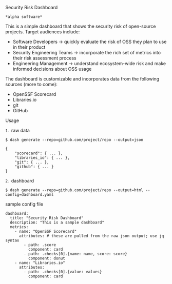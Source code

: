 Security Risk Dashboard

`*alpha software*`

This is a simple dashboard that shows the security risk of open-source projects. Target audiences include:
- Software Developers -> quickly evaluate the risk of OSS they plan to use in their product
- Security Engineering Teams -> incorporate the rich set of metrics into their risk assessment process
- Engineering Management -> understand ecosystem-wide risk and make informed decisions about OSS usage

The dashboard is customizable and incorporates data from the following sources (more to come):
- OpenSSF Scorecard
- Libraries.io
- git
- GitHub

Usage

`1.` raw data
```
$ dash generate --repo=github.com/project/repo --output=json

{
    "scorecard": { ... },
    "libraries_io": { ... },
    "git": { ... },
    "github": { ... }
}
```

`2.` dashboard
```
$ dash generate --repo=github.com/project/repo --output=html --config=dashboard.yaml
```
sample config file
```
dashboard:
  title: "Security Risk Dashboard"
  description: "This is a sample dashboard"
  metrics:
    - name: "OpenSSF Scorecard"
      attributes: # these are pulled from the raw json output; use jq syntax
        - path: .score
          component: card
        - path: .checks[0].{name: name, score: score}
          component: donut
    - name: "Libraries.io"
      attributes:
        - path: .checks[0].{value: values}
          component: card
```